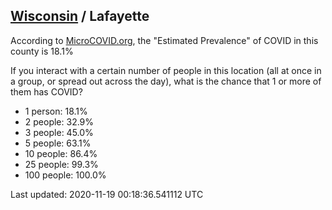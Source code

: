 
## [Wisconsin](/united-states/wisconsin) / Lafayette

According to [MicroCOVID.org](http://microcovid.org),
the "Estimated Prevalence" of COVID in this county is 18.1%

If you interact with a certain number of people in this location
(all at once in a group, or spread out across the day), what is the chance that
1 or more of them has COVID?

- 1 person: 18.1%
- 2 people: 32.9%
- 3 people: 45.0%
- 5 people: 63.1%
- 10 people: 86.4%
- 25 people: 99.3%
- 100 people: 100.0%

Last updated: 2020-11-19 00:18:36.541112 UTC
